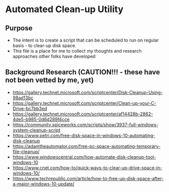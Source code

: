 
# Automated Clean-up Utility

## Purpose
- The intent is to create a script that can be scheduled to run on regular basis - to clear-up disk space.
- This file is a place for me to collect my thoughts and research approaches other folks have developed


## Background Research (CAUTION!!! - these have not been vetted by me, yet)
- https://gallery.technet.microsoft.com/scriptcenter/Disk-Cleanup-Using-98ad13bc
- https://gallery.technet.microsoft.com/scriptcenter/Clean-up-your-C-Drive-bc7bb3ed
- https://gallery.technet.microsoft.com/scriptcenter/af14428b-2862-4de5-b985-0d6d289f4cce
- https://community.spiceworks.com/scripts/show/3937-full-windows-system-cleanup-script
- https://www.petri.com/free-disk-space-in-windows-10-automating-disk-cleanup
- https://adamtheautomator.com/free-pc-space-automating-temporary-file-cleanup/
- https://www.windowscentral.com/how-automate-disk-cleanup-tool-windows-10
- https://www.cnet.com/how-to/quick-ways-to-clear-up-drive-space-in-windows-10/
- https://www.techrepublic.com/article/how-to-free-up-disk-space-after-a-major-windows-10-update/





